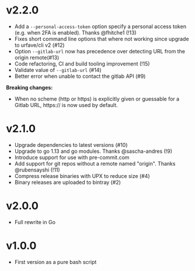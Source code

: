 # v2.2.0

- Add a `--personal-access-token` option specify a personal access token (e.g. when 2FA is enabled). Thanks @fhitche1 (!13)
- Fixes short command line options that where not working since upgrade to urfave/cli v2 (#12)
- Option `--gitlab-url` now has precedence over detecting URL from the origin remote(#13)
- Code refactoring, CI and build tooling improvement (!15)
- Validate value of `--gitlab-url` (#14)
- Better error when unable to contact the gitlab API (#9)

**Breaking changes:**

- When no scheme (http or https) is explicitly given or guessable for a Gitlab URL, https:// is now used by default.

# v2.1.0

- Upgrade dependencies to latest versions (#10)
- Upgrade to go 1.13 and go modules. Thanks @sascha-andres (!9)
- Introduce support for use with pre-commit.com
- Add support for git repos without a remote named "origin". Thanks @rubensayshi (!11)
- Compress release binaries with UPX to reduce size (#4)
- Binary releases are uploaded to bintray (#2)

# v2.0.0

- Full rewrite in Go

# v1.0.0

- First version as a pure bash script
